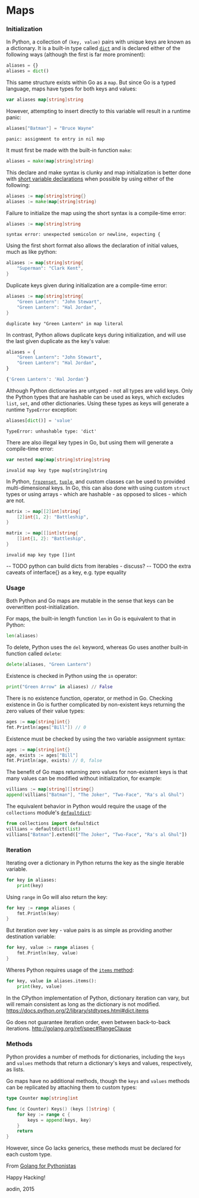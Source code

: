# Maps

### Initialization

In Python, a collection of `(key, value)` pairs with unique keys are known as a dictionary. It is a built-in type called [`dict`](https://docs.python.org/3/library/stdtypes.html?highlight=dict#dict) and is declared either of the following ways (although the first is far more prominent):

```python
aliases = {}
aliases = dict()
```

This same structure exists within Go as a `map`. But since Go is a typed language, maps have types for both keys and values:

```go
var aliases map[string]string
```

However, attempting to insert directly to this variable will result in a runtime panic:

```go
aliases["Batman"] = "Bruce Wayne"
```
```
panic: assignment to entry in nil map
```

It must first be made with the built-in function `make`:

```go
aliases = make(map[string]string)
```

This declare and make syntax is clunky and map initialization is better done with [short variable declarations](https://golang.org/ref/spec#Short_variable_declarations) when possible by using either of the following:

```go
aliases := map[string]string{}
aliases := make(map[string]string)
```

Failure to initialize the map using the short syntax is a compile-time error:
```go
aliases := map[string]string
```
```
syntax error: unexpected semicolon or newline, expecting {
```

Using the first short format also allows the declaration of initial values, much as like python:

```go
aliases := map[string]string{
    "Superman": "Clark Kent",
}
```

Duplicate keys given during initialization are a compile-time error:

```go
aliases := map[string]string{
    "Green Lantern": "John Stewart",
    "Green Lantern": "Hal Jordan",
}
```
```
duplicate key "Green Lantern" in map literal
```

In contrast, Python allows duplicate keys during initialization, and will use the last given duplicate as the key's value:

```python
aliases = {
    "Green Lantern": "John Stewart",
    "Green Lantern": "Hal Jordan",
}
```
```python
{'Green Lantern': 'Hal Jordan'}
```

Although Python dictionaries are untyped - not all types are valid keys. Only the Python types that are hashable can be used as keys, which excludes `list`, `set`, and other dictionaries. Using these types as keys will generate a runtime `TypeError` exception:

```python
aliases[dict()] = 'value'
```
```
TypeError: unhashable type: 'dict'
```

There are also illegal key types in Go, but using them will generate a compile-time error:

```go
var nested map[map[string]string]string
```
```
invalid map key type map[string]string
```

In Python, [`frozenset`](https://docs.python.org/3/library/stdtypes.html#set-types-set-frozenset), [`tuple`](https://docs.python.org/3/library/stdtypes.html#tuples), and custom classes can be used to provided multi-dimensional keys. In Go, this can also done with using custom `struct` types or using arrays - which are hashable - as opposed to slices - which are not.

```go
matrix := map[[2]int]string{
    [2]int{1, 2}: "Battleship",
}
```

```go
matrix := map[[]int]string{
    []int{1, 2}: "Battleship",
}
```
```
invalid map key type []int
```

-- TODO python can build dicts from iterables - discuss?
-- TODO the extra caveats of interface{} as a key, e.g. type equality

### Usage

Both Python and Go maps are mutable in the sense that keys can be overwritten post-initialization.

For maps, the built-in length function `len` in Go is equivalent to that in Python:

```go
len(aliases)
```

To delete, Python uses the `del` keyword, whereas Go uses another built-in function called `delete`:

```go
delete(aliases, "Green Lantern")
```

Existence is checked in Python using the `in` operator:

```python
print("Green Arrow" in aliases) // False
```

There is no existence function, operator, or method in Go. Checking existence in Go is further complicated by non-existent keys returning the zero values of their value types:

```go
ages := map[string]int{}
fmt.Println(ages["Bill"]) // 0
```

Existence must be checked by using the two variable assignment syntax:

```go
ages := map[string]int{}
age, exists := ages["Bill"]
fmt.Println(age, exists) // 0, false
```

The benefit of Go maps returning zero values for non-existent keys is that many values can be modified without initialization, for example:

```go
villians := map[string][]string{}
append(villians["Batman"], "The Joker", "Two-Face", "Ra's al Ghul")
```

The equivalent behavior in Python would require the usage of the `collections` module's [`defaultdict`](https://docs.python.org/3/library/collections.html#collections.defaultdict):

```python
from collections import defaultdict
villians = defaultdict(list)
villians["Batman"].extend(["The Joker", "Two-Face", "Ra's al Ghul"])
```

### Iteration

Iterating over a dictionary in Python returns the key as the single iterable variable.

```python
for key in aliases:
    print(key)
```

Using `range` in Go will also return the key:

```go
for key := range aliases {
    fmt.Println(key)
}
```

But iteration over key - value pairs is as simple as providing another destination variable:

```go
for key, value := range aliases {
    fmt.Println(key, value)
}
```

Wheres Python requires usage of the [`items` method](https://docs.python.org/3/library/stdtypes.html#dict.items):

```python
for key, value in aliases.items():
    print(key, value)
```

In the CPython implementation of Python, dictionary iteration can vary, but will remain consistent as long as the dictionary is not modified. https://docs.python.org/2/library/stdtypes.html#dict.items

Go does not guarantee iteration order, even between back-to-back iterations. http://golang.org/ref/spec#RangeClause


### Methods

Python provides a number of methods for dictionaries, including the `keys` and `values` methods that return a dictionary's keys and values, respectively, as lists.

Go maps have no additional methods, though the `keys` and `values` methods can be replicated by attaching them to custom types:

```go
type Counter map[string]int

func (c Counter) Keys() (keys []string) {
    for key := range c {
        keys = append(keys, key)
    }
    return
}
```

However, since Go lacks generics, these methods must be declared for each custom type.

From [Golang for Pythonistas](https://github.com/aodin/golang-for-pythonistas)

Happy Hacking!

aodin, 2015

